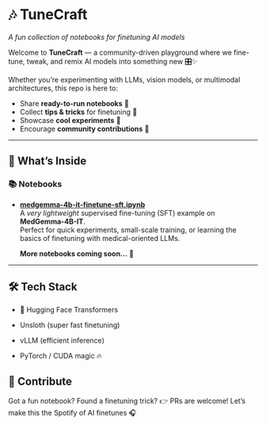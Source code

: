 # 🎶 TuneCraft  
*A fun collection of notebooks for finetuning AI models*  

Welcome to **TuneCraft** — a community-driven playground where we fine-tune, tweak, and remix AI models into something new 🎛️✨  

Whether you’re experimenting with LLMs, vision models, or multimodal architectures, this repo is here to:  
- Share **ready-to-run notebooks** 📝  
- Collect **tips & tricks** for finetuning 🔧  
- Showcase **cool experiments** 🚀  
- Encourage **community contributions** 🤝  

---

## 🌟 What’s Inside
### 📚 Notebooks
- **[medgemma-4b-it-finetune-sft.ipynb](https://github.com/SerdarHelli/TuneCraft/blob/main/notebooks/medgemma-4b-it_rexvqa_sft_lite.ipynb)**  
  A *very lightweight* supervised fine-tuning (SFT) example on **MedGemma-4B-IT**.  
  Perfect for quick experiments, small-scale training, or learning the basics of finetuning with medical-oriented LLMs.  



     **More notebooks coming soon...** 🚧  
---

## 🛠️ Tech Stack

- 🤗 Hugging Face Transformers

- Unsloth (super fast finetuning)

- vLLM (efficient inference)

- PyTorch / CUDA magic 🔥

## 🎤 Contribute

Got a fun notebook? Found a finetuning trick?
👉 PRs are welcome! Let’s make this the Spotify of AI finetunes 🎧
